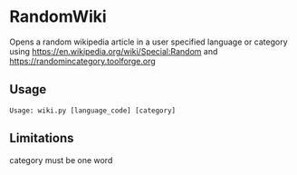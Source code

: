 # RandomWiki
Opens a random wikipedia article in a user specified language or category using https://en.wikipedia.org/wiki/Special:Random and https://randomincategory.toolforge.org

## Usage

    Usage: wiki.py [language_code] [category]

## Limitations

category must be one word 
